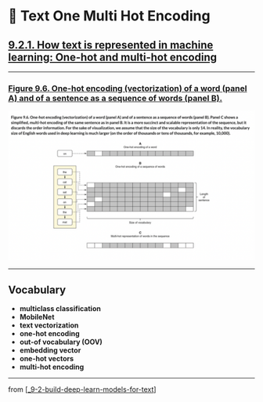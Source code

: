# 🧬 Text One Multi Hot Encoding

## [**9.2.1.** How text is represented in machine learning: One-hot and multi-hot encoding](https://livebook.manning.com/book/deep-learning-with-javascript/chapter-9/98)

---

### [**Figure 9.6.** One-hot encoding (vectorization) of a word (panel A) and of a sentence as a sequence of words (panel B).](https://livebook.manning.com/book/deep-learning-with-javascript/chapter-9/ch09fig06)

<img src="../../../assets/figures/Figure_9-6.png">

---

## **Vocabulary**

- **multiclass classification**
- **MobileNet**
- **text vectorization**
- **one-hot encoding**
- **out-of vocabulary (OOV)**
- **embedding vector**
- **one-hot vectors**
- **multi-hot encoding**

<link rel="stylesheet" type="text/css" media="all" href="../../../assets/css/custom.css" />

---

from [[_9-2-build-deep-learn-models-for-text]]

[//begin]: # "Autogenerated link references for markdown compatibility"
[_9-2-build-deep-learn-models-for-text]: _9-2-build-deep-learn-models-for-text.md "🧬 Text Deep Learn Models"
[//end]: # "Autogenerated link references"
